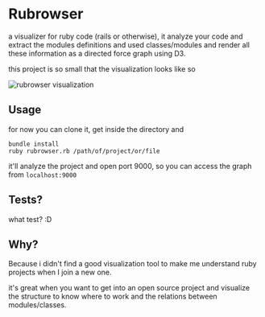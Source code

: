 # Rubrowser

a visualizer for ruby code (rails or otherwise), it analyze your code and extract the modules definitions and used classes/modules and render all these information as a directed force graph using D3.

this project is so small that the visualization looks like so

![rubrowser visualization](http://i.imgur.com/EqyxF8F.png)


## Usage

for now you can clone it, get inside the directory and

```
bundle install
ruby rubrowser.rb /path/of/project/or/file
```

it'll analyze the project and open port 9000, so you can access the graph from `localhost:9000`

## Tests?

what test? :D

## Why?

Because i didn't find a good visualization tool to make me understand ruby projects when I join a new one.

it's great when you want to get into an open source project and visualize the structure to know where to work and the relations between modules/classes.
